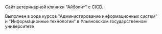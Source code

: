 Сайт ветеринарной клиники "Айболит" с CICD.

Выполнен в ходе курсов "Администирование информационных систем" и "Информационные технологии" в Ульяновском государственном университете
